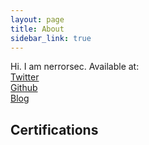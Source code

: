 ```yaml
---
layout: page
title: About
sidebar_link: true
---
```


<p class="message">
  Hi. I am nerrorsec.
  Available at:<br>
  <a href="https://twitter.com/nerrorsec">Twitter</a><br>
  <a href="https://github.com/nerrorsec">Github</a><br>
  <a href="https://nirajkhatiwada.com.np">Blog</a><br>
</p>
<p>
<script src="https://tryhackme.com/badge/21223"></script>
</p>

<p class="message">
<h2>Certifications</h2>
</p>
